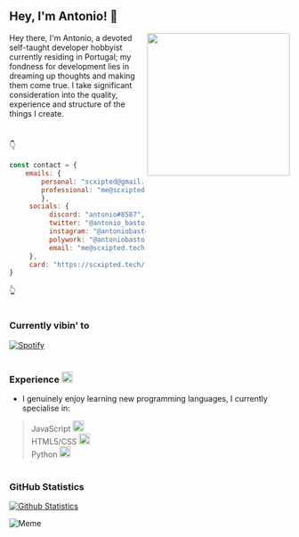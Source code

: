 ## Hey, I'm Antonio! 👋
 
<a href="https://api.daily.dev/get?r=Scxipted" target="_blank">
    <img
      width="256"
      align="right"
      src="https://api.daily.dev/devcards/b8632a518c1143cfa11f02c6062804de.png?r=008"
    />
</a>
 
Hey there, I'm Antonio, a devoted self-taught developer hobbyist currently residing in Portugal; my fondness for development lies in dreaming up thoughts and making them come true. I take significant consideration into the quality, experience and structure of the things I create. 

#

👇

```javascript
const contact = {
    emails: {
        personal: "scxipted@gmail.com",
        professional: "me@scxipted.tech"
        },
     socials: {
          discord: "antonio#8587",
          twitter: "@antonio_bastoss",
          instagram: "@antoniobastos",
          polywork: "@antoniobastos",
          email: "me@scxipted.tech",
     },
     card: "https://scxipted.tech/social"
}
```

👆

#
 
### Currently vibin' to <img height="15" width="15" src="https://emoji.gg/assets/emoji/SpotifyLogo.png" /> 
 
[![Spotify](https://scxipted.vercel.app/api/spotify)](https://open.spotify.com/user/scxipted)
 
#
 
### Experience <img height="20" width="20" src="https://emoji.gg/assets/emoji/1169_ablobwobwork.gif" />
 
- I genuinely enjoy learning new programming languages, I currently specialise in:                                                                                               
 
> JavaScript <img height="20" width="20" src="https://cdn.jsdelivr.net/npm/simple-icons@v4/icons/javascript.svg" />                  
> HTML5/CSS <img height="20" width="20" src="https://cdn.jsdelivr.net/npm/simple-icons@v4/icons/html5.svg" />                    
> Python <img height="20" width="20" src="https://cdn.jsdelivr.net/npm/simple-icons@v4/icons/python.svg" />                    

#
### GitHub Statistics

[![Github Statistics](https://github-readme-stats.vercel.app/api?username=Scxipted)](https://github.com/Scxipted)

<img src='https://random-memer.herokuapp.com/' title="Meme">
